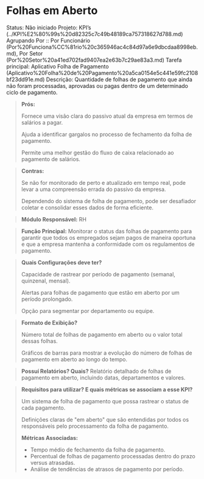 # Folhas em Aberto

Status: Não iniciado
Projeto: KPI’s (../KPI%E2%80%99s%20d82325c7c49b48189ca757318627d788.md)
Agrupando Por :: Por Funcionário (Por%20Funciona%CC%81rio%20c365946ac4c84d97a6e9dbcdaa8998eb.md), Por Setor (Por%20Setor%20a41ed702fad9407ea2e63b7c29ae83a3.md)
Tarefa principal: Aplicativo Folha de Pagamento (Aplicativo%20Folha%20de%20Pagamento%20a5ca0154e5c441e59fc2108bf23dd91e.md)
Descrição: Quantidade de folhas de pagamento que ainda não foram processadas, aprovadas ou pagas dentro de um determinado ciclo de pagamento.

> **Prós:**
> 
> 
> Fornece uma visão clara do passivo atual da empresa em termos de salários a pagar.
> 
> Ajuda a identificar gargalos no processo de fechamento da folha de pagamento.
> 
> Permite uma melhor gestão do fluxo de caixa relacionado ao pagamento de salários.
> 

> **Contras:**
> 
> 
> Se não for monitorado de perto e atualizado em tempo real, pode levar a uma compreensão errada do passivo da empresa.
> 
> Dependendo do sistema de folha de pagamento, pode ser desafiador coletar e consolidar esses dados de forma eficiente.
> 

> **Módulo Responsável:**
RH
> 

> **Função Principal:**
Monitorar o status das folhas de pagamento para garantir que todos os empregados sejam pagos de maneira oportuna e que a empresa mantenha a conformidade com os regulamentos de pagamento.
> 

> **Quais Configurações deve ter?**
> 
> 
> Capacidade de rastrear por período de pagamento (semanal, quinzenal, mensal).
> 
> Alertas para folhas de pagamento que estão em aberto por um período prolongado.
> 
> Opção para segmentar por departamento ou equipe.
> 

> **Formato de Exibição?**
> 
> 
> Número total de folhas de pagamento em aberto ou o valor total dessas folhas.
> 
> Gráficos de barras para mostrar a evolução do número de folhas de pagamento em aberto ao longo do tempo.
> 

> **Possuí Relatórios? Quais?**
Relatório detalhado de folhas de pagamento em aberto, incluindo datas, departamentos e valores.
> 

> **Requisitos para utilizar? E quais métricas se associam a esse KPI?**
> 
> 
> Um sistema de folha de pagamento que possa rastrear o status de cada pagamento.
> 
> Definições claras de "em aberto" que são entendidas por todos os responsáveis pelo processamento da folha de pagamento.
> 
> **Métricas Associadas:**
> 
> - Tempo médio de fechamento da folha de pagamento.
> - Percentual de folhas de pagamento processadas dentro do prazo versus atrasadas.
> - Análise de tendências de atrasos de pagamento por período.
>